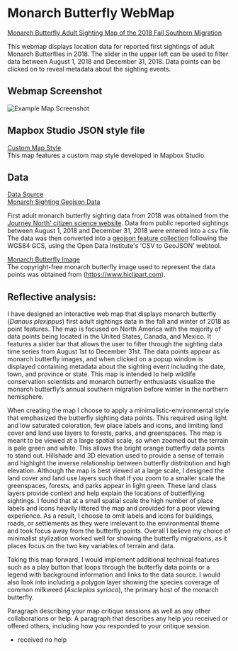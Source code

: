 # Monarch Butterfly WebMap
[Monarch Butterfly Adult Sighting Map of the 2018 Fall Southern Migration](https://jagreen1.github.io/MonarchButterflyWebMap/JAG_Geob472_Lab1_v4.html) <br>


This webmap displays location data for reported first sightings of adult Monarch Butterflies in 2018. The slider in the upper left can be used to filter data between August 1, 2018 and December 31, 2018. Data points can be clicked on to reveal metadata about the sighting events.

## Webmap Screenshot
![Example Map Screenshot](https://jagreen1.github.io/MonarchButterflyWebMap/Example_WebMap_Screenshot.PNG)

## Mapbox Studio JSON style file
[Custom Map Style](https://jagreen1.github.io/MonarchButterflyWebMap/Minimalist-Environmental_Style.json) <br>
This map features a custom map style developed in Mapbox Studio.

## Data
[Data Source](https://journeynorth.org/sightings/querylist.html?season=fall&map=monarch-adult-fall&year=2018&submit=View+Data) <br>
[Monarch Sighting Geojson Data](https://jagreen1.github.io/MonarchButterflyWebMap/2018MonarchSightings.geojson) <br>

First adult monarch butterfly sighting data from 2018 was obtained from the [Journey North' citizen science website](https://journeynorth.org/sightings/querylist.html?season=fall&map=monarch-adult-fall&year=2018&submit=View+Data). Data from public reported sightings between August 1, 2018 and December 31, 2018 were entered into a csv file. The data was then converted into a [geojson feature collection](https://jagreen1.github.io/MonarchButterflyWebMap/2018MonarchSightings.geojson) following the WGS84 GCS, using the Open Data Institute's 'CSV to GeoJSON' webtool. 

[Monarch Butterfly Image](https://www.hiclipart.com/free-transparent-background-png-clipart-qdsai) <br>
The copyright-free monarch butterfly image used to represent the data points was obtained from (https://www.hiclipart.com). <br>


## Reflective analysis:
I have designed an interactive web map that displays monarch butterfly (*Danaus plexippus*) first adult sightings data in the fall and winter of 2018 as point features. The map is focused on North America with the majority of data points being located in the United States, Canada, and Mexico. It features a slider bar that allows the user to filter through the sighting data time series from August 1st to December 31st.  The data points appear as monarch butterfly images, and when clicked on a popup window is displayed containing metadata about the sighting event including the date, town, and province or state. This map is intended to help wildlife conservation scientists and monarch butterfly enthusiasts visualize the monarch butterfly’s annual southern migration before winter in the northern hemisphere. 

When creating the map I choose to apply a minimalistic-environmental style that emphasized the butterfly sighting data points. This required using light and low saturated coloration, few place labels and icons, and limiting land cover and land use layers to forests, parks, and greenspaces.  The map is meant to be viewed at a large spatial scale, so when zoomed out the terrain is pale green and white. This allows the bright orange butterfly data points to stand out. Hillshade and 3D elevation used to provide a sense of terrain and highlight the inverse relationship between butterfly distribution and high elevation. Although the map is best viewed at a large scale, I designed the land cover and land use layers such that if you zoom to a smaller scale the greenspaces, forests, and parks appear in light green. These land class layers provide context and help explain the locations of butterflying sightings. I found that at a small spatial scale the high number of place labels and icons heavily littered the map and provided for a poor viewing experience. As a result, I choose to omit labels and icons for buildings, roads, or settlements as they were irrelevant to the environmental theme and took focus away from the butterfly points. Overall I believe my choice of minimalist stylization worked well for showing the butterfly migrations, as it places focus on the two key variables of terrain and data. 

Taking this map forward, I would implement additional technical features such as a play button that loops through the butterfly data points or a legend with background information and links to the data source. I would also look into including a polygon layer showing the species coverage of common milkweed (*Asclepias syriaca*), the primary host of the monarch butterfly.


Paragraph describing your map critique sessions as well as any other collaborations or help: A paragraph that describes any help you received or offered others, including how you responded to your critique session.
- received no help
